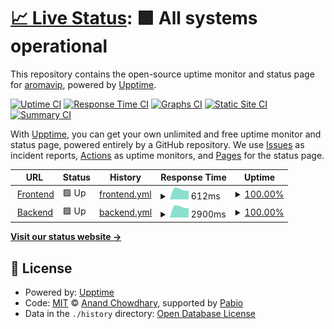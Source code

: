 # [📈 Live Status](https://demo.upptime.js.org): <!--live status--> **🟩 All systems operational**

This repository contains the open-source uptime monitor and status page for [aromavip](https://demo.upptime.js.org), powered by [Upptime](https://github.com/upptime/upptime).

[![Uptime CI](https://github.com/aromavip/upptime/workflows/Uptime%20CI/badge.svg)](https://github.com/aromavip/upptime/actions?query=workflow%3A%22Uptime+CI%22)
[![Response Time CI](https://github.com/aromavip/upptime/workflows/Response%20Time%20CI/badge.svg)](https://github.com/aromavip/upptime/actions?query=workflow%3A%22Response+Time+CI%22)
[![Graphs CI](https://github.com/aromavip/upptime/workflows/Graphs%20CI/badge.svg)](https://github.com/aromavip/upptime/actions?query=workflow%3A%22Graphs+CI%22)
[![Static Site CI](https://github.com/aromavip/upptime/workflows/Static%20Site%20CI/badge.svg)](https://github.com/aromavip/upptime/actions?query=workflow%3A%22Static+Site+CI%22)
[![Summary CI](https://github.com/aromavip/upptime/workflows/Summary%20CI/badge.svg)](https://github.com/aromavip/upptime/actions?query=workflow%3A%22Summary+CI%22)

With [Upptime](https://upptime.js.org), you can get your own unlimited and free uptime monitor and status page, powered entirely by a GitHub repository. We use [Issues](https://github.com/aromavip/upptime/issues) as incident reports, [Actions](https://github.com/aromavip/upptime/actions) as uptime monitors, and [Pages](https://demo.upptime.js.org) for the status page.

<!--start: status pages-->
<!-- This summary is generated by Upptime (https://github.com/upptime/upptime) -->
<!-- Do not edit this manually, your changes will be overwritten -->
<!-- prettier-ignore -->
| URL | Status | History | Response Time | Uptime |
| --- | ------ | ------- | ------------- | ------ |
| <img alt="" src="https://icons.duckduckgo.com/ip3/www.sparaku-aroma-romance.com.ico" height="13"> [Frontend](https://www.sparaku-aroma-romance.com) | 🟩 Up | [frontend.yml](https://github.com/aromavip/upptime/commits/HEAD/history/frontend.yml) | <details><summary><img alt="Response time graph" src="./graphs/frontend/response-time-week.png" height="20"> 612ms</summary><br><a href="https://aromavip.github.io/upptime/history/frontend"><img alt="Response time 612" src="https://img.shields.io/endpoint?url=https%3A%2F%2Fraw.githubusercontent.com%2Faromavip%2Fupptime%2FHEAD%2Fapi%2Ffrontend%2Fresponse-time.json"></a><br><a href="https://aromavip.github.io/upptime/history/frontend"><img alt="24-hour response time 612" src="https://img.shields.io/endpoint?url=https%3A%2F%2Fraw.githubusercontent.com%2Faromavip%2Fupptime%2FHEAD%2Fapi%2Ffrontend%2Fresponse-time-day.json"></a><br><a href="https://aromavip.github.io/upptime/history/frontend"><img alt="7-day response time 612" src="https://img.shields.io/endpoint?url=https%3A%2F%2Fraw.githubusercontent.com%2Faromavip%2Fupptime%2FHEAD%2Fapi%2Ffrontend%2Fresponse-time-week.json"></a><br><a href="https://aromavip.github.io/upptime/history/frontend"><img alt="30-day response time 612" src="https://img.shields.io/endpoint?url=https%3A%2F%2Fraw.githubusercontent.com%2Faromavip%2Fupptime%2FHEAD%2Fapi%2Ffrontend%2Fresponse-time-month.json"></a><br><a href="https://aromavip.github.io/upptime/history/frontend"><img alt="1-year response time 612" src="https://img.shields.io/endpoint?url=https%3A%2F%2Fraw.githubusercontent.com%2Faromavip%2Fupptime%2FHEAD%2Fapi%2Ffrontend%2Fresponse-time-year.json"></a></details> | <details><summary><a href="https://aromavip.github.io/upptime/history/frontend">100.00%</a></summary><a href="https://aromavip.github.io/upptime/history/frontend"><img alt="All-time uptime 100.00%" src="https://img.shields.io/endpoint?url=https%3A%2F%2Fraw.githubusercontent.com%2Faromavip%2Fupptime%2FHEAD%2Fapi%2Ffrontend%2Fuptime.json"></a><br><a href="https://aromavip.github.io/upptime/history/frontend"><img alt="24-hour uptime 100.00%" src="https://img.shields.io/endpoint?url=https%3A%2F%2Fraw.githubusercontent.com%2Faromavip%2Fupptime%2FHEAD%2Fapi%2Ffrontend%2Fuptime-day.json"></a><br><a href="https://aromavip.github.io/upptime/history/frontend"><img alt="7-day uptime 100.00%" src="https://img.shields.io/endpoint?url=https%3A%2F%2Fraw.githubusercontent.com%2Faromavip%2Fupptime%2FHEAD%2Fapi%2Ffrontend%2Fuptime-week.json"></a><br><a href="https://aromavip.github.io/upptime/history/frontend"><img alt="30-day uptime 100.00%" src="https://img.shields.io/endpoint?url=https%3A%2F%2Fraw.githubusercontent.com%2Faromavip%2Fupptime%2FHEAD%2Fapi%2Ffrontend%2Fuptime-month.json"></a><br><a href="https://aromavip.github.io/upptime/history/frontend"><img alt="1-year uptime 100.00%" src="https://img.shields.io/endpoint?url=https%3A%2F%2Fraw.githubusercontent.com%2Faromavip%2Fupptime%2FHEAD%2Fapi%2Ffrontend%2Fuptime-year.json"></a></details>
| <img alt="" src="https://icons.duckduckgo.com/ip3/www.sparaku-aroma-romance.com.ico" height="13"> [Backend](https://www.sparaku-aroma-romance.com/api/v1/cast) | 🟩 Up | [backend.yml](https://github.com/aromavip/upptime/commits/HEAD/history/backend.yml) | <details><summary><img alt="Response time graph" src="./graphs/backend/response-time-week.png" height="20"> 2900ms</summary><br><a href="https://aromavip.github.io/upptime/history/backend"><img alt="Response time 2900" src="https://img.shields.io/endpoint?url=https%3A%2F%2Fraw.githubusercontent.com%2Faromavip%2Fupptime%2FHEAD%2Fapi%2Fbackend%2Fresponse-time.json"></a><br><a href="https://aromavip.github.io/upptime/history/backend"><img alt="24-hour response time 2900" src="https://img.shields.io/endpoint?url=https%3A%2F%2Fraw.githubusercontent.com%2Faromavip%2Fupptime%2FHEAD%2Fapi%2Fbackend%2Fresponse-time-day.json"></a><br><a href="https://aromavip.github.io/upptime/history/backend"><img alt="7-day response time 2900" src="https://img.shields.io/endpoint?url=https%3A%2F%2Fraw.githubusercontent.com%2Faromavip%2Fupptime%2FHEAD%2Fapi%2Fbackend%2Fresponse-time-week.json"></a><br><a href="https://aromavip.github.io/upptime/history/backend"><img alt="30-day response time 2900" src="https://img.shields.io/endpoint?url=https%3A%2F%2Fraw.githubusercontent.com%2Faromavip%2Fupptime%2FHEAD%2Fapi%2Fbackend%2Fresponse-time-month.json"></a><br><a href="https://aromavip.github.io/upptime/history/backend"><img alt="1-year response time 2900" src="https://img.shields.io/endpoint?url=https%3A%2F%2Fraw.githubusercontent.com%2Faromavip%2Fupptime%2FHEAD%2Fapi%2Fbackend%2Fresponse-time-year.json"></a></details> | <details><summary><a href="https://aromavip.github.io/upptime/history/backend">100.00%</a></summary><a href="https://aromavip.github.io/upptime/history/backend"><img alt="All-time uptime 100.00%" src="https://img.shields.io/endpoint?url=https%3A%2F%2Fraw.githubusercontent.com%2Faromavip%2Fupptime%2FHEAD%2Fapi%2Fbackend%2Fuptime.json"></a><br><a href="https://aromavip.github.io/upptime/history/backend"><img alt="24-hour uptime 100.00%" src="https://img.shields.io/endpoint?url=https%3A%2F%2Fraw.githubusercontent.com%2Faromavip%2Fupptime%2FHEAD%2Fapi%2Fbackend%2Fuptime-day.json"></a><br><a href="https://aromavip.github.io/upptime/history/backend"><img alt="7-day uptime 100.00%" src="https://img.shields.io/endpoint?url=https%3A%2F%2Fraw.githubusercontent.com%2Faromavip%2Fupptime%2FHEAD%2Fapi%2Fbackend%2Fuptime-week.json"></a><br><a href="https://aromavip.github.io/upptime/history/backend"><img alt="30-day uptime 100.00%" src="https://img.shields.io/endpoint?url=https%3A%2F%2Fraw.githubusercontent.com%2Faromavip%2Fupptime%2FHEAD%2Fapi%2Fbackend%2Fuptime-month.json"></a><br><a href="https://aromavip.github.io/upptime/history/backend"><img alt="1-year uptime 100.00%" src="https://img.shields.io/endpoint?url=https%3A%2F%2Fraw.githubusercontent.com%2Faromavip%2Fupptime%2FHEAD%2Fapi%2Fbackend%2Fuptime-year.json"></a></details>

<!--end: status pages-->

[**Visit our status website →**](https://demo.upptime.js.org)

## 📄 License

- Powered by: [Upptime](https://github.com/upptime/upptime)
- Code: [MIT](./LICENSE) © [Anand Chowdhary](https://anandchowdhary.com), supported by [Pabio](https://pabio.com)
- Data in the `./history` directory: [Open Database License](https://opendatacommons.org/licenses/odbl/1-0/)
